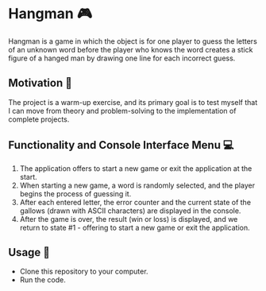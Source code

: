 # Hangman &#127918;
Hangman is a game in which the object is for one player to guess the letters of an unknown word before the player who knows the word creates a stick figure of a hanged man by drawing one line for each incorrect guess.

## Motivation &#127919;
The project is a warm-up exercise, and its primary goal is to test myself that I can move from theory and problem-solving to the implementation of complete projects.

## Functionality and Console Interface Menu &#128187;
1. The application offers to start a new game or exit the application at the start.
2. When starting a new game, a word is randomly selected, and the player begins the process of guessing it.
3. After each entered letter, the error counter and the current state of the gallows (drawn with ASCII characters) are displayed in the console.
4. After the game is over, the result (win or loss) is displayed, and we return to state #1 - offering to start a new game or exit the application.

## Usage &#128640;
* Clone this repository to your computer.
* Run the code.
